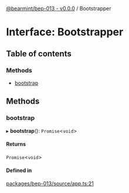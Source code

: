 [@bearmint/bep-013 - v0.0.0](../README.md) / Bootstrapper

# Interface: Bootstrapper

## Table of contents

### Methods

- [bootstrap](Bootstrapper.md#bootstrap)

## Methods

### bootstrap

▸ **bootstrap**(): `Promise`<`void`\>

#### Returns

`Promise`<`void`\>

#### Defined in

[packages/bep-013/source/app.ts:21](https://github.com/bearmint/bearmint/blob/main/packages/bep-013/source/app.ts#L21)
